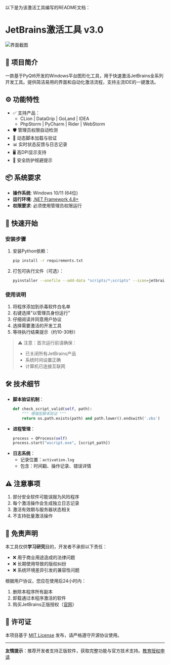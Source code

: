 以下是为该激活工具编写的README文档：

# JetBrains激活工具 v3.0

![界面截图](screenshot.png) <!-- 建议添加实际界面截图 -->

## 📖 项目简介

一款基于PyQt6开发的Windows平台图形化工具，用于快速激活JetBrains全系列开发工具。提供简洁易用的界面和自动化激活流程，支持主流IDE的一键激活。

## ⚙️ 功能特性

- ✅ 支持产品：
  - CLion | DataGrip | GoLand | IDEA 
  - PhpStorm | PyCharm | Rider | WebStorm
- 🛡️ 管理员权限自动检测
- 📜 动态脚本加载与验证
- 📊 实时状态反馈与日志记录
- 🖥️ 高DPI显示支持
- 🚦 安全防护规避提示

## 📦 系统要求

- **操作系统**: Windows 10/11 (64位)
- **运行环境**: [.NET Framework 4.8+](https://dotnet.microsoft.com/download/dotnet-framework)
- **权限要求**: 必须使用管理员权限运行

## 🚀 快速开始

### 安装步骤
1. 安装Python依赖：
   ```bash
   pip install -r requirements.txt
   ```
2. 打包可执行文件（可选）：
   ```bash
   pyinstaller --onefile --add-data "scripts/*;scripts" --icon=jetbrains.ico activation.py
   ```

### 使用说明
1. 将程序添加到杀毒软件白名单
2. 右键选择"以管理员身份运行"
3. 仔细阅读并同意用户协议
4. 选择需要激活的开发工具
5. 等待执行结果提示（约10-30秒）

> ⚠️ 注意：首次运行前请确保：
> - 已关闭所有JetBrains产品
> - 系统时间设置正确
> - 计算机已连接互联网

## 🛠️ 技术细节

- **脚本验证机制**：
  ```python
  def check_script_valid(self, path):
      """ 增强型脚本验证 """
      return os.path.exists(path) and path.lower().endswith('.vbs')
  ```
- **进程管理**：
  ```python
  process = QProcess(self)
  process.start("wscript.exe", [script_path])
  ```
- **日志系统**：
  - 记录位置：`activation.log`
  - 包含：时间戳、操作记录、错误详情

## ⚠️ 注意事项

1. 部分安全软件可能误报为风险程序
2. 每个激活操作会生成独立日志记录
3. 激活有效期与服务器状态相关
4. 不支持批量激活操作

## 📜 免责声明

本工具仅供**学习研究**目的，开发者不承担以下责任：
- ❌ 用于商业用途造成的法律问题
- ❌ 长期使用导致的版权纠纷
- ❌ 系统环境差异引发的兼容性问题

根据用户协议，您应在使用后24小时内：
1. 删除本程序所有副本
2. 卸载通过本程序激活的软件
3. 购买JetBrains正版授权（[官网](https://www.jetbrains.com/)）

## 📄 许可证

本项目基于 [MIT License](LICENSE) 发布，请严格遵守开源协议使用。

---

**友情提示**：推荐开发者支持正版软件，获取完整功能与官方技术支持。[教育授权申请](https://www.jetbrains.com/community/education/#students)
